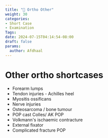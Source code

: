 ```yaml
---
title: "🏒 Ortho Other"
weight: 30
categories: 
- Short Case
- Examination
Tags:
date: 2024-07-15T04:14:54-08:00
draft: false
params:
  author: Afdhaal
---
```


# Other ortho shortcases
- Forearm lumps 
- Tendon injuries - Achilles heel 
- Myositis ossificans 
- Nerve injuries 
- Osteosarcoma / bone tumour 
- POP cast Colles/ AK POP 
- Volkmann's ischaemic contracture 
- External fixator 
- Complicated fracture POP

